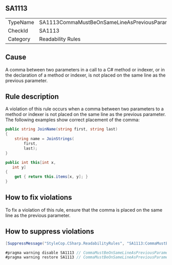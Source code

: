 ﻿## SA1113

<table>
<tr>
  <td>TypeName</td>
  <td>SA1113CommaMustBeOnSameLineAsPreviousParameter</td>
</tr>
<tr>
  <td>CheckId</td>
  <td>SA1113</td>
</tr>
<tr>
  <td>Category</td>
  <td>Readability Rules</td>
</tr>
</table>

## Cause

A comma between two parameters in a call to a C# method or indexer, or in the declaration of a method or indexer, is not placed on the same line as the previous parameter.

## Rule description

A violation of this rule occurs when a comma between two parameters to a method or indexer is not placed on the same line as the previous parameter. The following examples show correct placement of the comma:

```csharp
public string JoinName(string first, string last)
{
    string name = JoinStrings(
        first,
        last);
}

public int this[int x,
   int y]
{
    get { return this.items[x, y]; }
}
```

## How to fix violations

To fix a violation of this rule, ensure that the comma is placed on the same line as the previous parameter.

## How to suppress violations

```csharp
[SuppressMessage("StyleCop.CSharp.ReadabilityRules", "SA1113:CommaMustBeOnSameLineAsPreviousParameter", Justification = "Reviewed.")]
```

```csharp
#pragma warning disable SA1113 // CommaMustBeOnSameLineAsPreviousParameter
#pragma warning restore SA1113 // CommaMustBeOnSameLineAsPreviousParameter
```
